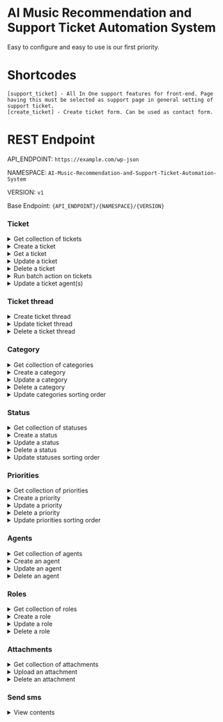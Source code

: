 # AI Music Recommendation and Support Ticket Automation System

Easy to configure and easy to use is our first priority.

# Shortcodes

```
[support_ticket] - All In One support features for front-end. Page having this must be selected as support page in general setting of support ticket.
[create_ticket] - Create ticket form. Can be used as contact form.
```

# REST Endpoint

API_ENDPOINT: `https://example.com/wp-json`

NAMESPACE: `AI-Music-Recommendation-and-Support-Ticket-Automation-System`

VERSION: `v1`

Base Endpoint: `{API_ENDPOINT}/{NAMESPACE}/{VERSION}`

### Ticket

<details>
<summary>Get collection of tickets</summary>

Endpoint

`[GET /tickets]`

Params:

| Property          | Type    | Required | Default | Description                                                          |
|-------------------|---------|----------|---------|----------------------------------------------------------------------|
| `page`            | integer | **no**   | `1`     | Current page of the collection.                                      |
| `per_page`        | integer | **no**   | `10`    | Maximum number of items to be returned in result set.                |
| `search`          | string  | **no**   | `null`  | Limit results to those matching a string.                            |
| `city`            | string  | **no**   | `null`  | Limit results to those matching a city.                              |
| `ticket_status`   | integer | **no**   | `null`  | Limit results to those matching ticket status.                       |
| `ticket_category` | integer | **no**   | `null`  | Limit results to those matching ticket category.                     |
| `ticket_priority` | integer | **no**   | `null`  | Limit results to those matching ticket priority.                     |
| `agent`           | integer | **no**   | `null`  | Agent user id. Limit results to those matching support ticket agents |

</details>
<details>
<summary>Create a ticket</summary>


Endpoint

`[POST /tickets]`

Params:

| Property       | Type    | Required | Default | Description                  |
|----------------|---------|----------|---------|------------------------------|
| `name`         | string  | **yes**  | `null`  | User full name.              |
| `email`        | string  | **yes**  | `null`  | User email address.          |
| `subject`      | string  | **yes**  | `null`  | Ticket subject.              |
| `content`      | string  | **yes**  | `null`  | Ticket content.              |
| `phone_number` | string  | **no**   | `null`  | User phone number.           |
| `category`     | integer | **no**   | `null`  | Ticket category id.          |
| `status`       | integer | **no**   | `null`  | Ticket status id.            |
| `priority`     | integer | **no**   | `null`  | Ticket priority.             |
| `attachments`  | array   | **no**   | `[]`    | Array of WordPress media ID. |

</details>
<details>
<summary>Get a ticket</summary>


Endpoint

`[GET /tickets/{id}]`

Replace `{id}` with actual ticket id.

</details>
<details>
<summary>Update a ticket</summary>


Endpoint

`[POST|PUT|PATCH /tickets/{id}]`

Replace `{id}` with actual ticket id.

Params: This endpoint accept same argument as create endpoint.

</details>
<details>
<summary>Delete a ticket</summary>


Endpoint

`[DELETE /tickets/{id}]`

Replace `{id}` with actual ticket id.

Params:

| Property | Type   | Required | Default | Description                                    |
|----------|--------|----------|---------|------------------------------------------------|
| `action` | string | **no**   | `trash` | Value can be `trash` or `restore` or `delete`. |

</details>
<details>
<summary>Run batch action on tickets</summary>


Endpoint

`[POST /tickets/batch]`

Params:

| Property  | Type  | Required | Default | Description                        |
|-----------|-------|----------|---------|------------------------------------|
| `trash`   | array | **no**   | `[]`    | Array of ticket id to be trashed.  |
| `restore` | array | **no**   | `[]`    | Array of ticket id to be restored. |
| `delete`  | array | **no**   | `[]`    | Array of ticket id to be deleted.  |

</details>

<details>
<summary>Update a ticket agent(s)</summary>


Endpoint

`[POST|PUT|PATCH /tickets/{id}/agent]`

Replace `{id}` with actual ticket id.

Params:

| Property     | Type  | Required | Default | Description                           |
|--------------|-------|----------|---------|---------------------------------------|
| `agents_ids` | array | **no**   | `[]`    | Array of agents ids to assign ticket. |

</details>

### Ticket thread

<details>
<summary>Create ticket thread</summary>


Endpoint

`[POST /tickets/{id}/thread]`

Replace `{id}` with actual ticket id.

Params:

| Property             | Type   | Required | Default | Description                                                                           |
|----------------------|--------|----------|---------|---------------------------------------------------------------------------------------|
| `thread_type`        | string | **no**   | `null`  | Thread type. Value can be `report` or `log` or `reply` or `note` or `sms` or `email`. |
| `thread_content`     | array  | **no**   | `null`  | Thread content.                                                                       |
| `thread_attachments` | array  | **no**   | `[]`    | Thread attachments. Array of WordPress media attachment id.                           |

</details>
<details>
<summary>Update ticket thread</summary>


Endpoint

`[POST|PUT|PATCH /tickets/{id}/thread/{thread_id}]`

Replace `{id}` with actual ticket id. and replace `{thread_id}` with actual thread id.

Params:

| Property         | Type  | Required | Default | Description     |
|------------------|-------|----------|---------|-----------------|
| `thread_content` | array | **no**   | `null`  | Thread content. |

</details>
<details>
<summary>Delete a ticket thread</summary>


Endpoint

`[DELETE /tickets/{id}/thread/{thread_id}]`

Replace `{id}` with actual ticket id. and replace `{thread_id}` with actual thread id.

</details>

### Category

<details>
<summary>Get collection of categories</summary>


Endpoint

`[GET /categories]`

</details>
<details>
<summary>Create a category</summary>


Endpoint

`[POST /categories]`

Params:

| Property      | Type    | Required | Default | Description                                 |
|---------------|---------|----------|---------|---------------------------------------------|
| `name`        | string  | **yes**  | `null`  | Category name.                              |
| `slug`        | string  | **no**   | `null`  | Category slug. Must be unique for category. |
| `description` | string  | **no**   | `null`  | Category description.                       |
| `parent`      | integer | **no**   | `null`  | Parent category ID.                         |

</details>
<details>
<summary>Update a category</summary>


Endpoint

`[POST|PUT|PATCH /categories/{id}]`

Replace `{id}` with actual category id.

Params:

| Property | Type   | Required | Default | Description                                 |
|----------|--------|----------|---------|---------------------------------------------|
| `name`   | string | **no**   | `null`  | Category name.                              |
| `slug`   | string | **no**   | `null`  | Category slug. Must be unique for category. |

</details>
<details>
<summary>Delete a category</summary>


Endpoint

`[DELETE /categories/{id}]`

Replace `{id}` with actual ticket id.

</details>
<details>
<summary>Update categories sorting order</summary>


Endpoint

`[POST /categories/batch]`

Params:

| Property      | Type  | Required | Default | Description                                                         |
|---------------|-------|----------|---------|---------------------------------------------------------------------|
| `menu_orders` | array | **no**   | `[]`    | Array of all categories ID. New order will be set by numeric order. |

</details>

### Status

<details>
<summary>Get collection of statuses</summary>


Endpoint

`[GET /statuses]`

</details>
<details>
<summary>Create a status</summary>


Endpoint

`[POST /statuses]`

Params:

| Property      | Type    | Required | Default | Description                             |
|---------------|---------|----------|---------|-----------------------------------------|
| `name`        | string  | **yes**  | `null`  | Status name.                            |
| `slug`        | string  | **no**   | `null`  | Status slug. Must be unique for status. |
| `description` | string  | **no**   | `null`  | Status description.                     |
| `parent`      | integer | **no**   | `null`  | Parent status ID.                       |

</details>
<details>
<summary>Update a status</summary>


Endpoint

`[POST|PUT|PATCH /statuses/{id}]`

Replace `{id}` with actual status id.

Params:

| Property | Type   | Required | Default | Description                             |
|----------|--------|----------|---------|-----------------------------------------|
| `name`   | string | **no**   | `null`  | Status name.                            |
| `slug`   | string | **no**   | `null`  | Status slug. Must be unique for status. |

</details>
<details>
<summary>Delete a status</summary>


Endpoint

`[DELETE /statuses/{id}]`

Replace `{id}` with actual status id.

</details>
<details>
<summary>Update statuses sorting order</summary>


Endpoint

`[POST /statuses/batch]`

Params:

| Property      | Type  | Required | Default | Description                                                       |
|---------------|-------|----------|---------|-------------------------------------------------------------------|
| `menu_orders` | array | **no**   | `[]`    | Array of all statuses ID. New order will be set by numeric order. |

</details>

### Priorities

<details>
<summary>Get collection of priorities</summary>


Endpoint

`[GET /priorities]`

</details>
<details>
<summary>Create a priority</summary>


Endpoint

`[POST /priorities]`

Params:

| Property      | Type    | Required | Default | Description                                 |
|---------------|---------|----------|---------|---------------------------------------------|
| `name`        | string  | **yes**  | `null`  | Priority name.                              |
| `slug`        | string  | **no**   | `null`  | Priority slug. Must be unique for priority. |
| `description` | string  | **no**   | `null`  | Priority description.                       |
| `parent`      | integer | **no**   | `null`  | Parent priority ID.                         |

</details>
<details>
<summary>Update a priority</summary>


Endpoint

`[POST|PUT|PATCH /priorities/{id}]`

Replace `{id}` with actual priority id.

Params:

| Property | Type   | Required | Default | Description                                 |
|----------|--------|----------|---------|---------------------------------------------|
| `name`   | string | **no**   | `null`  | Priority name.                              |
| `slug`   | string | **no**   | `null`  | Priority slug. Must be unique for priority. |

</details>
<details>
<summary>Delete a priority</summary>


Endpoint

`[DELETE /priorities/{id}]`

Replace `{id}` with actual priority id.

</details>
<details>
<summary>Update priorities sorting order</summary>


Endpoint

`[POST /priorities/batch]`

Params:

| Property      | Type  | Required | Default | Description                                                         |
|---------------|-------|----------|---------|---------------------------------------------------------------------|
| `menu_orders` | array | **no**   | `[]`    | Array of all priorities ID. New order will be set by numeric order. |

</details>

### Agents

<details>
<summary>Get collection of agents</summary>


Endpoint

`[GET /agents]`

</details>
<details>
<summary>Create an agent</summary>


Endpoint

`[POST /agents]`

Params:

| Property  | Type    | Required | Default | Description        |
|-----------|---------|----------|---------|--------------------|
| `user_id` | integer | **yes**  | `null`  | WordPress user ID. |
| `role_id` | string  | **yes**  | `null`  | Agent role ID.     |

</details>
<details>
<summary>Update an agent</summary>


Endpoint

`[POST|PUT|PATCH /agents/{id}]`

Replace `{id}` with actual agent id.

Params:

| Property  | Type   | Required | Default | Description    |
|-----------|--------|----------|---------|----------------|
| `role_id` | string | **no**   | `null`  | Agent role ID. |

</details>
<details>
<summary>Delete an agent</summary>


Endpoint

`[DELETE /agents/{id}]`

Replace `{id}` with actual agent id.

</details>

### Roles

<details>
<summary>Get collection of roles</summary>


Endpoint

`[GET /roles]`

</details>
<details>
<summary>Create a role</summary>


Endpoint

`[POST /roles]`

Params:

| Property       | Type   | Required | Default | Description                                |
|----------------|--------|----------|---------|--------------------------------------------|
| `role`         | string | **yes**  | `null`  | Role slug. Role slug cannot change latter. |
| `name`         | string | **yes**  | `null`  | Role display name.                         |
| `capabilities` | object | **yes**  | `null`  | Role capabilities.                         |

</details>
<details>
<summary>Update a role</summary>


Endpoint

`[POST|PUT|PATCH /role]`

Params:

| Property       | Type   | Required | Default | Description        |
|----------------|--------|----------|---------|--------------------|
| `role`         | string | **yes**  | `null`  | Role slug.         |
| `name`         | string | **no**   | `null`  | Role display name. |
| `capabilities` | object | **no**   | `null`  | Role capabilities. |

</details>
<details>
<summary>Delete a role</summary>


Endpoint

`[DELETE /role]`

Params:

| Property | Type   | Required | Default | Description |
|----------|--------|----------|---------|-------------|
| `role`   | string | **yes**  | `null`  | Role slug.  |

</details>

### Attachments

<details>
<summary>Get collection of attachments</summary>


Endpoint

`[GET /attachments]`

</details>
<details>
<summary>Upload an attachment</summary>


Endpoint

`[POST /attachments]`

</details>
<details>
<summary>Delete an attachment</summary>


Endpoint

`[DELETE /attachments/:id]`

Replace `{id}` with actual attachment id.

</details>

### Send sms

<details>
<summary>View contents</summary>


Endpoint

`[POST /tickets/:id/sms]`

Replace `{id}` with actual ticket id.

Params:

| Property       | Type   | Required | Default | Description                                                                             |
|----------------|--------|----------|---------|-----------------------------------------------------------------------------------------|
| `content`      | array  | **yes**  | `[]`    | Sms Content. If sms content is more than 160 characters, then multiple SMS will be sent |
| `sms_for`      | string | **yes**  | ``      | Value can be `customer` or `custom` or `agents`                                         |
| `custom_phone` | string | **no**   | ``      | Custom phone number. Required if `sms_for` is set as `custom`                           |
| `agents_ids`   | array  | **no**   | `[]`    | Array of agents ids. Required if `sms_for` is set as `agents`                           |

</details>

